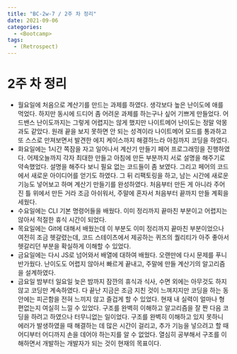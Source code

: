 ```yaml
---
title: "BC-2w-7 / 2주 차 정리"
date: 2021-09-06
categories:
  - <Bootcamp>
tags:
  - (Retrospect)
---
```


# 2주 차 정리

- 월요일에 처음으로 계산기를 만드는 과제를 하였다. 생각보다 높은 난이도에 애를 먹었다. 하지만 동시에 드디어 좀 어려운 과제를 하는구나 싶어 기쁘게 만들었다. 어드밴스 난이도까지는 그렇게 어렵지는 않게 했지만 나이트메어 난이도는 정말 악몽과도 같았다. 원래 끝을 보지 못하면 안 되는 성격이라 나이트메어 모드를 통과하고 또 스스로 만져보면서 발견한 에지 케이스까지 해결하느라 아침까지 코딩을 하였다.
- 화요일에는 1시간 쪽잠을 자고 일어나서 계산기 만들기 페어 프로그래밍을 진행하였다. 어제오늘까지 각자 최대한 만들고 아침에 만든 부분까지 서로 설명을 해주기로 약속했었다. 설명을 해주다 보니 필요 없는 코드들이 좀 보였다. 그리고 페어의 코드에서 새로운 아이디어를 얻기도 하였다. 그 뒤 리팩토링을 하고, 남는 시간에 새로운 기능도 넣어보고 하며 계산기 만들기를 완성하였다. 처음부터 만든 게 아니라 주어진 틀 위에서 만든 거라 조금 아쉬워서, 주말에 혼자서 처음부터 끝까지 만들 계획을 세웠다.
- 수요일에는 CLI 기본 명령어들을 배웠다. 이미 정리까지 끝마친 부분이고 어렵지는 않아서 적절한 휴식 시간이 되었다.
- 목요일에는 Git에 대해서 배웠는데 이 부분도 이미 정리까지 끝마친 부분이었으나 여전히 조금 헷갈렸는데, 코드 스테이츠에서 제공하는 퀴즈의 퀄리티가 아주 좋아서 헷갈리던 부분을 확실하게 이해할 수 있었다.
- 금요일에는 다시 JS로 넘어와서 배열에 대하여 배웠다. 오랜만에 다시 문제를 푸니 반가웠다. 난이도도 어렵지 않아서 빠르게 끝내고, 주말에 만들 계산기의 알고리즘을 설계하였다.
- 금요일 밤부터 일요일 늦은 밤까지 잠깐의 휴식과 식사, 수면 외에는 아무것도 하지 않고 코딩만 계속하였다. 다 끝난 지금은 조금 지친 것이 느껴지지만 코딩을 하는 동안에는 피곤함을 전혀 느끼지 않고 즐겁게 할 수 있었다. 현재 내 실력이 얼마나 형편없는지 여실히 느낄 수 있었다. 구조를 완벽히 이해하고 알고리즘을 잘 짠 다음 코딩을 하려고 하였으나 터무니없는 일이었다. 구조를 완벽히 이해하고 있지 못하니 에러가 발생하였을 때 해결하는 데 많은 시간이 걸리고, 추가 기능을 넣으려고 할 때 어디부터 어디까지 손을 데어야 하는지를 알 수 없었다. 열심히 공부해서 구조를 이해하면서 개발하는 개발자가 되는 것이 현재의 목표이다.
